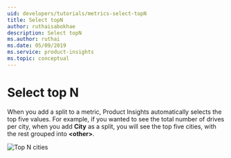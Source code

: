 ```yaml
---
uid: developers/tutorials/metrics-select-topN
title: Select topN 
author: ruthaisabokhae
description: Select topN
ms.author: ruthai
ms.date: 05/09/2019
ms.service: product-insights
ms.topic: conceptual
---
```

# Select top N 

When you add a split to a metric, Product Insights automatically selects the top five values. For example, if you wanted to see the total number of drives per city, when you add **City** as a split, you will see the top five cities, with the rest grouped into **\<other\>**.

![Top N cities](media/SelectTopN.png)


